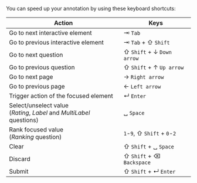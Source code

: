 You can speed up your annotation by using these keyboard shortcuts:

|Action|Keys|
|------|----|
|Go to next interactive element|⇥ `Tab`|
|Go to previous interactive element|⇥ `Tab` + ⇧ `Shift`|
|Go to next question|⇧ `Shift` + ↓ `Down arrow`|
|Go to previous question|⇧ `Shift` + ↑ `Up arrow`|
|Go to next page|&rarr; `Right arrow`|
|Go to previous page|&larr; `Left arrow`|
|Trigger action of the focused element|↵ `Enter`|
|Select/unselect value </br>(*Rating*, *Label* and *MultiLabel* questions)|␣ `Space`|
|Rank focused value </br>(*Ranking* question)|`1`-`9`, ⇧ `Shift` + `0`-`2`|
|Clear|&#8679; `Shift` + &blank; `Space`|
|Discard|&#8679; `Shift` + &#x232B; `Backspace`|
|Submit|&#8679; `Shift` + &crarr; `Enter`|